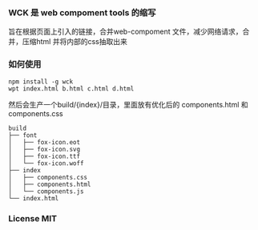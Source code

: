 ### WCK 是 web compoment tools 的缩写

旨在根据页面上引入的链接，合并web-compoment 文件，减少网络请求，合并，压缩html
并将内部的css抽取出来


### 如何使用

```
npm install -g wck
wpt index.html b.html c.html d.html
```

然后会生产一个build/{index}/目录，里面放有优化后的 components.html
和 components.css
```
build
├── font
│   ├── fox-icon.eot
│   ├── fox-icon.svg
│   ├── fox-icon.ttf
│   └── fox-icon.woff
├── index
│   ├── components.css
│   ├── components.html
│   └── components.js
└── index.html
```



### License MIT


